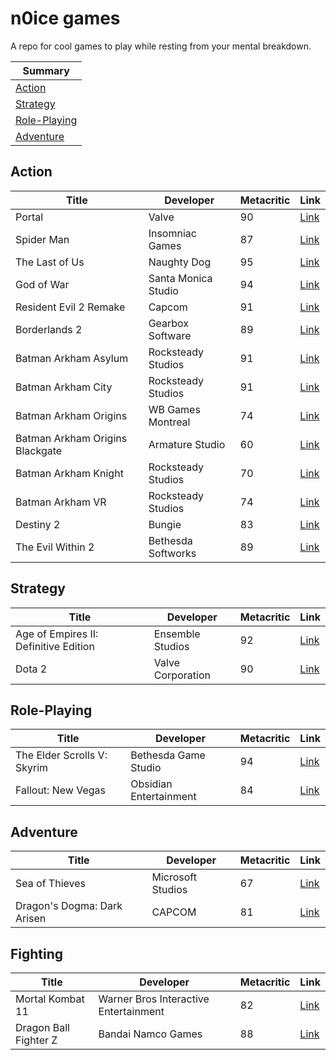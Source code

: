 # n0ice games
A repo for cool games to play while resting from your mental breakdown.

|Summary|
|---|
|[Action](#action)|
|[Strategy](#strategy)
|[Role-Playing](#role-playing)
|[Adventure](#Adventure)

## Action
|Title|Developer|Metacritic|Link
|---|---|---|---|
|Portal|Valve|90|[Link](https://store.steampowered.com/app/400/Portal/)|
|Spider Man|Insomniac Games|87|[Link](https://store.playstation.com/pt-br/product/UP9000-CUSA02299_00-MARVELSSMGOTY000)
|The Last of Us|Naughty Dog|95|[Link](https://store.playstation.com/pt-br/product/UP9000-CUSA00552_00-THELASTOFUS00000)|
|God of War|Santa Monica Studio|94|[Link](https://store.playstation.com/pt-br/product/UP9000-CUSA07408_00-00000000GODOFWAR)|
|Resident Evil 2 Remake|Capcom|91|[Link](https://store.playstation.com/pt-br/product/UP0102-CUSA09193_00-BH2R000000000001)|
|Borderlands 2|Gearbox Software|89|[Link](https://store.steampowered.com/app/49520/Borderlands_2/)|
|Batman Arkham Asylum|Rocksteady Studios|91|[Link](https://store.steampowered.com/app/35140/Batman_Arkham_Asylum_Game_of_the_Year_Edition/)|
|Batman Arkham City|Rocksteady Studios|91|[Link](https://store.steampowered.com/app/200260/Batman_Arkham_City__Game_of_the_Year_Edition/)|
|Batman Arkham Origins|WB Games Montreal|74|[Link](https://store.steampowered.com/app/209000/Batman_Arkham_Origins/)|
|Batman Arkham Origins Blackgate|Armature Studio|60|[Link](https://store.steampowered.com/app/267490/Batman_Arkham_Origins_Blackgate__Deluxe_Edition/)|
|Batman Arkham Knight|Rocksteady Studios|70|[Link](https://store.steampowered.com/app/208650/Batman_Arkham_Knight/)|
|Batman Arkham VR|Rocksteady Studios|74|[Link](https://store.steampowered.com/app/502820/Batman_Arkham_VR/)|
|Destiny 2|Bungie|83|[Link](https://store.steampowered.com/app/1085660/Destiny_2/)|
|The Evil Within 2|Bethesda Softworks|89|[Link](https://store.playstation.com/pt-br/product/UP1003-CUSA06166_00-PRJGDN0000000000)|

## Strategy
|Title|Developer|Metacritic|Link
|---|---|---|---|
|Age of Empires II: Definitive Edition|Ensemble Studios|92|[Link](https://www.ageofempires.com/games/aoeiide/)|
|Dota 2|Valve Corporation|90|[Link](http://www.dota2.com/)|

## Role-Playing
|Title|Developer|Metacritic|Link|
|---|---|---|---|
|The Elder Scrolls V: Skyrim|Bethesda Game Studio|94|[Link](https://store.steampowered.com/app/72850/The_Elder_Scrolls_V_Skyrim/)|
|Fallout: New Vegas|Obsidian Entertainment|84|[Link](https://store.steampowered.com/app/22380/Fallout_New_Vegas/)|

## Adventure
|Title|Developer|Metacritic|Link|
|---|---|---|---|
|Sea of Thieves|Microsoft Studios|67|[Link](https://www.microsoft.com/en-nz/store/r/sea-of-thieves-anniversary-edition/9pcd5s0dmf5z?rtc=1&wa=wsignin1.0&activetab=pivot:overviewtab)|
|Dragon's Dogma: Dark Arisen|CAPCOM|81|[Link](https://store.steampowered.com/app/367500/Dragons_Dogma_Dark_Arisen/)|

## Fighting
|Title|Developer|Metacritic|Link|
|---|---|---|---|
|Mortal Kombat 11|Warner Bros Interactive Entertainment|82|[Link](https://www.mortalkombat.com/)|
|Dragon Ball Fighter Z|Bandai Namco Games|88|[Link](https://www.bandainamcoent.com/games/dragon-ball-fighterz)|
